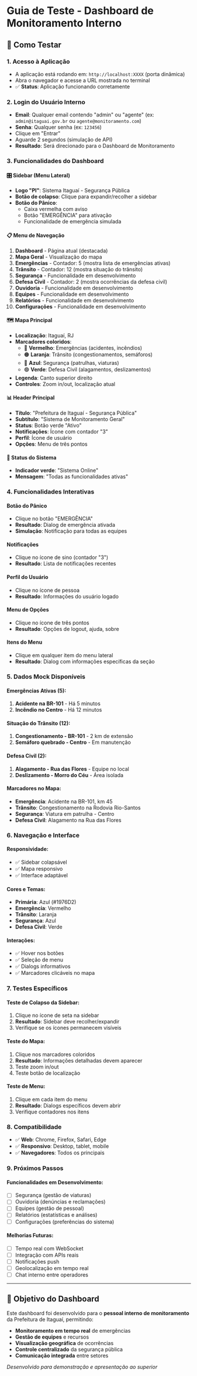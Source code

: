 # Guia de Teste - Dashboard de Monitoramento Interno

## 🚀 Como Testar

### 1. Acesso à Aplicação
- A aplicação está rodando em: `http://localhost:XXXX` (porta dinâmica)
- Abra o navegador e acesse a URL mostrada no terminal
- ✅ **Status**: Aplicação funcionando corretamente

### 2. Login do Usuário Interno
- **Email**: Qualquer email contendo "admin" ou "agente" (ex: `admin@itaguai.gov.br` ou `agente@monitoramento.com`)
- **Senha**: Qualquer senha (ex: `123456`)
- Clique em "Entrar"
- Aguarde 2 segundos (simulação de API)
- **Resultado**: Será direcionado para o Dashboard de Monitoramento

### 3. Funcionalidades do Dashboard

#### 🎛️ **Sidebar (Menu Lateral)**
- **Logo "PI"**: Sistema Itaguaí - Segurança Pública
- **Botão de colapso**: Clique para expandir/recolher a sidebar
- **Botão do Pânico**: 
  - Caixa vermelha com aviso
  - Botão "EMERGÊNCIA" para ativação
  - Funcionalidade de emergência simulada

#### 📋 **Menu de Navegação**
1. **Dashboard** - Página atual (destacada)
2. **Mapa Geral** - Visualização do mapa
3. **Emergências** - Contador: 5 (mostra lista de emergências ativas)
4. **Trânsito** - Contador: 12 (mostra situação do trânsito)
5. **Segurança** - Funcionalidade em desenvolvimento
6. **Defesa Civil** - Contador: 2 (mostra ocorrências da defesa civil)
7. **Ouvidoria** - Funcionalidade em desenvolvimento
8. **Equipes** - Funcionalidade em desenvolvimento
9. **Relatórios** - Funcionalidade em desenvolvimento
10. **Configurações** - Funcionalidade em desenvolvimento

#### 🗺️ **Mapa Principal**
- **Localização**: Itaguaí, RJ
- **Marcadores coloridos**:
  - 🔴 **Vermelho**: Emergências (acidentes, incêndios)
  - 🟠 **Laranja**: Trânsito (congestionamentos, semáforos)
  - 🔵 **Azul**: Segurança (patrulhas, viaturas)
  - 🟢 **Verde**: Defesa Civil (alagamentos, deslizamentos)
- **Legenda**: Canto superior direito
- **Controles**: Zoom in/out, localização atual

#### 📊 **Header Principal**
- **Título**: "Prefeitura de Itaguaí - Segurança Pública"
- **Subtítulo**: "Sistema de Monitoramento Geral"
- **Status**: Botão verde "Ativo"
- **Notificações**: Ícone com contador "3"
- **Perfil**: Ícone de usuário
- **Opções**: Menu de três pontos

#### 🚨 **Status do Sistema**
- **Indicador verde**: "Sistema Online"
- **Mensagem**: "Todas as funcionalidades ativas"

### 4. Funcionalidades Interativas

#### **Botão do Pânico**
- Clique no botão "EMERGÊNCIA"
- **Resultado**: Dialog de emergência ativada
- **Simulação**: Notificação para todas as equipes

#### **Notificações**
- Clique no ícone de sino (contador "3")
- **Resultado**: Lista de notificações recentes

#### **Perfil do Usuário**
- Clique no ícone de pessoa
- **Resultado**: Informações do usuário logado

#### **Menu de Opções**
- Clique no ícone de três pontos
- **Resultado**: Opções de logout, ajuda, sobre

#### **Itens do Menu**
- Clique em qualquer item do menu lateral
- **Resultado**: Dialog com informações específicas da seção

### 5. Dados Mock Disponíveis

#### **Emergências Ativas (5)**:
1. **Acidente na BR-101** - Há 5 minutos
2. **Incêndio no Centro** - Há 12 minutos

#### **Situação do Trânsito (12)**:
1. **Congestionamento - BR-101** - 2 km de extensão
2. **Semáforo quebrado - Centro** - Em manutenção

#### **Defesa Civil (2)**:
1. **Alagamento - Rua das Flores** - Equipe no local
2. **Deslizamento - Morro do Céu** - Área isolada

#### **Marcadores no Mapa**:
- **Emergência**: Acidente na BR-101, km 45
- **Trânsito**: Congestionamento na Rodovia Rio-Santos
- **Segurança**: Viatura em patrulha - Centro
- **Defesa Civil**: Alagamento na Rua das Flores

### 6. Navegação e Interface

#### **Responsividade**:
- ✅ Sidebar colapsável
- ✅ Mapa responsivo
- ✅ Interface adaptável

#### **Cores e Temas**:
- **Primária**: Azul (#1976D2)
- **Emergência**: Vermelho
- **Trânsito**: Laranja
- **Segurança**: Azul
- **Defesa Civil**: Verde

#### **Interações**:
- ✅ Hover nos botões
- ✅ Seleção de menu
- ✅ Dialogs informativos
- ✅ Marcadores clicáveis no mapa

### 7. Testes Específicos

#### **Teste de Colapso da Sidebar**:
1. Clique no ícone de seta na sidebar
2. **Resultado**: Sidebar deve recolher/expandir
3. Verifique se os ícones permanecem visíveis

#### **Teste do Mapa**:
1. Clique nos marcadores coloridos
2. **Resultado**: Informações detalhadas devem aparecer
3. Teste zoom in/out
4. Teste botão de localização

#### **Teste de Menu**:
1. Clique em cada item do menu
2. **Resultado**: Dialogs específicos devem abrir
3. Verifique contadores nos itens

### 8. Compatibilidade

- ✅ **Web**: Chrome, Firefox, Safari, Edge
- ✅ **Responsivo**: Desktop, tablet, mobile
- ✅ **Navegadores**: Todos os principais

### 9. Próximos Passos

#### **Funcionalidades em Desenvolvimento**:
- [ ] Segurança (gestão de viaturas)
- [ ] Ouvidoria (denúncias e reclamações)
- [ ] Equipes (gestão de pessoal)
- [ ] Relatórios (estatísticas e análises)
- [ ] Configurações (preferências do sistema)

#### **Melhorias Futuras**:
- [ ] Tempo real com WebSocket
- [ ] Integração com APIs reais
- [ ] Notificações push
- [ ] Geolocalização em tempo real
- [ ] Chat interno entre operadores

---

## 🎯 Objetivo do Dashboard

Este dashboard foi desenvolvido para o **pessoal interno de monitoramento** da Prefeitura de Itaguaí, permitindo:

- **Monitoramento em tempo real** de emergências
- **Gestão de equipes** e recursos
- **Visualização geográfica** de ocorrências
- **Controle centralizado** da segurança pública
- **Comunicação integrada** entre setores

*Desenvolvido para demonstração e apresentação ao superior*
